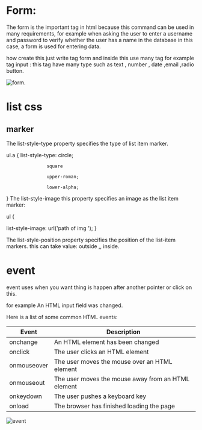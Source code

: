 # Form:

The form is the important tag in html because this command can be used in many requirements, for example when asking the user to enter a username and password to verify whether the user has a name in the database in this case, a form is used for entering data.

how create this just write tag form and inside this use many tag for example tag input : this tag have many type such as  text , number , date ,email ,radio button.

![form](https://www.htmlgoodies.com/img/2010/06/HTML-Forms-From-Basics-to-Style-Layouts-Figure2.gif).

# list css
## marker

The list-style-type property specifies the type of list item marker.

ul.a {
  list-style-type: circle;

                   square

                   upper-roman;

                   lower-alpha;
                   
}
The list-style-image this  property specifies an image as the list item marker:

ul {

  list-style-image: url('path of img ');
}

The list-style-position property specifies the position of the list-item markers.
this can take value: outside  ,, inside.

# event
event uses when you want thing is happen after another pointer or click on this.

for example An HTML input field was changed.

Here is a list of some common HTML events:

|Event	    | Description                      |
|-----------| ----------------                 |
|onchange   | An HTML element has been changed |
|onclick	|The user clicks an HTML element   |
|onmouseover|The user moves the mouse over an HTML element|
|onmouseout |The user moves the mouse away from an HTML element|
|onkeydown	|The user pushes a keyboard key|
|onload    	|The browser has finished loading the page|


![event](https://blog.eduonix.com/wp-content/uploads/2014/02/v117.jpg)


